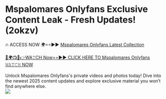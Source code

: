 # Mspalomares Onlyfans Exclusive Content Leak - Fresh Updates! (2okzv)

🔥 ACCESS NOW 🌍==►► <a href="https://tinyurl.com/kvy9nzfs" rel="nofollow">Mspalomares Onlyfans Latest Collection</a>
<br><br>
[🔴🌍📺📱👉WA𝚃CH Now==►► CLICK HERE TO Mspalomares Onlyfans 𝚆𝙰𝚃𝙲𝙷 NOW](https://tinyurl.com/kvy9nzfs)
<br><br>
Unlock Mspalomares Onlyfans's private videos and photos today! Dive into the newest 2025 content updates and explore exclusive material you won’t find anywhere else.
<br>
<a href="https://tinyurl.com/kvy9nzfs" rel="nofollow" data-target="animated-image.originalLink"><img src="https://camo.githubusercontent.com/8a4f000d20f83aca3bf7ec5f350d767afa0574a8a352519fd8cfa583a6f93a33/68747470733a2f2f692e696d6775722e636f6d2f644a486b345a712e676966" data-canonical-src="https://i.imgur.com/dJHk4Zq.gif" style="max-width: 100%; display: inline-block;" data-target="animated-image.originalImage"></a>
<br>
